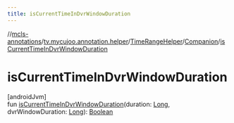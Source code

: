 ```yaml
---
title: isCurrentTimeInDvrWindowDuration
---
```

//[mcls-annotations](../../../../index.html)/[tv.mycujoo.annotation.helper](../../index.html)/[TimeRangeHelper](../index.html)/[Companion](index.html)/[isCurrentTimeInDvrWindowDuration](is-current-time-in-dvr-window-duration.html)



# isCurrentTimeInDvrWindowDuration



[androidJvm]\
fun [isCurrentTimeInDvrWindowDuration](is-current-time-in-dvr-window-duration.html)(duration: [Long](https://kotlinlang.org/api/latest/jvm/stdlib/kotlin/-long/index.html), dvrWindowDuration: [Long](https://kotlinlang.org/api/latest/jvm/stdlib/kotlin/-long/index.html)): [Boolean](https://kotlinlang.org/api/latest/jvm/stdlib/kotlin/-boolean/index.html)




